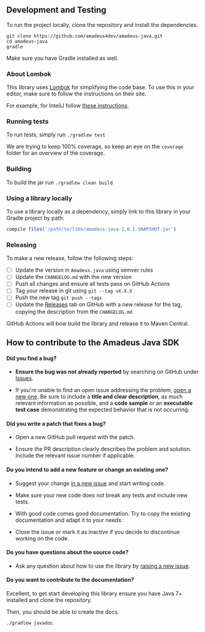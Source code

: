 ## Development and Testing

To run the project locally, clone the repository and install the dependencies.

```
git clone https://github.com/amadeus4dev/amadeus-java.git
cd amadeus-java
gradle
```

Make sure you have Gradle installed as well.

### About Lombok

This library uses [Lombok](https://projectlombok.org/) for simplifying the code base. To use this in your editor, make sure to follow the instructions on their site.

For example, for InteliJ follow [these instructions](https://projectlombok.org/setup/intellij).

### Running tests

To run tests, simply run `./gradlew test`

We are trying to keep 100% coverage, so keep an eye on the `coverage` folder for an overview of the coverage.

### Building

To build the jar run `./gradlew clean build`

### Using a library locally

To use a library locally as a dependency, simply link to this library in your Gradle project by path:

```js
compile files('/path/to/libs/amadeus-java-1.0.1-SNAPSHOT.jar')
```

### Releasing

To make a new release, follow the following steps:

- [ ] Update the version in `Amadeus.java` using semver rules
- [ ] Update the `CHANGELOG.md` with the new version
- [ ] Push all changes and ensure all tests pass on GitHub Actions
- [ ] Tag your release in git using `git --tag vX.X.X`
- [ ] Push the new tag `git push --tags`
- [ ] Update the [Releases](https://github.com/amadeus4dev/amadeus-java/releases) tab on GitHub with a new release for the tag, copying the description from the `CHANGELOG.md`

GitHub Actions will bow build the library and release it to Maven Central.

## How to contribute to the Amadeus Java SDK

#### **Did you find a bug?**

* **Ensure the bug was not already reported** by searching on GitHub under [Issues](https://github.com/amadeus4dev/amadeus-java/issues).

* If you're unable to find an open issue addressing the problem, [open a new one](https://github.com/amadeus4dev/amadeus-java//issues/new). Be sure to include a **title and clear description**, as much relevant information as possible, and a **code sample** or an **executable test case** demonstrating the expected behavior that is not occurring.

#### **Did you write a patch that fixes a bug?**

* Open a new GitHub pull request with the patch.

* Ensure the PR description clearly describes the problem and solution. Include the relevant issue number if applicable.

#### **Do you intend to add a new feature or change an existing one?**

* Suggest your change [in a new issue](https://github.com/amadeus4dev/amadeus-java/issues/new) and start writing code.

* Make sure your new code does not break any tests and include new tests.

* With good code comes good documentation. Try to copy the existing documentation and adapt it to your needs.

* Close the issue or mark it as inactive if you decide to discontinue working on the code.

#### **Do you have questions about the source code?**

* Ask any question about how to use the library by [raising a new issue](https://github.com/amadeus4dev/amadeus-java/issues/new).

#### **Do you want to contribute to the documentation?**

Excellent, to get start developing this library ensure you have Java 7+ installed and clone the repository.

Then, you should be able to create the docs.

```sh
./gradlew javadoc
```
